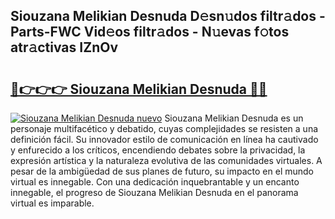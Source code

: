 ## Siouzana Melikian Desnuda D𝚎sn𝚞dos filtr𝚊dos - Parts-FWC Vid𝚎os filtr𝚊dos - N𝚞evas f𝚘tos atr𝚊ctivas IZnOv

# <h2><a href="http://mb5gzi.tromn.icu/?c=Siouzana+Melikian+Desnuda">🔗👉👉👉 Siouzana Melikian Desnuda 🔗🔗</a></h2>

[![Siouzana Melikian Desnuda nuevo](https://i.imgur.com/pEAQMta.gif)](http://mb5gzi.tromn.icu/?c=Siouzana+Melikian+Desnuda)
Siouzana Melikian Desnuda es un personaje multifacético y debatido, cuyas complejidades se resisten a una definición fácil.  Su innovador estilo de comunicación en línea ha cautivado y enfurecido a los críticos, encendiendo debates sobre la privacidad, la expresión artística y la naturaleza evolutiva de las comunidades virtuales. A pesar de la ambigüedad de sus planes de futuro, su impacto en el mundo virtual es innegable. Con una dedicación inquebrantable y un encanto innegable, el progreso de Siouzana Melikian Desnuda en el panorama virtual es imparable.
